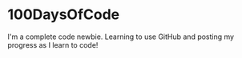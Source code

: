 # 100DaysOfCode

I'm a complete code newbie. Learning to use GitHub and posting my progress as I learn to code!
